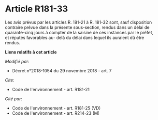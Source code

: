 # Article R181-33

Les avis prévus par les articles R. 181-21 à R. 181-32 sont, sauf disposition contraire prévue dans la présente sous-section,
rendus dans un délai de quarante-cinq jours à compter de la saisine de ces instances par le préfet, et réputés favorables au-
delà du délai dans lequel ils auraient dû être rendus.

**Liens relatifs à cet article**

_Modifié par_:

  - Décret n°2018-1054 du 29 novembre 2018 - art. 7

_Cite_:

  - Code de l'environnement - art. R181-21

_Cité par_:

  - Code de l'environnement - art. R181-25 (VD)
  - Code de l'environnement - art. R214-23 (M)
